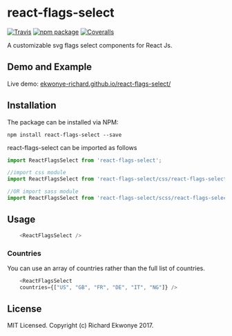 # react-flags-select

[![Travis][build-badge]][build]
[![npm package][npm-badge]][npm]
[![Coveralls][coveralls-badge]][coveralls]

A customizable svg flags select components for React Js.

## Demo and Example
Live demo: [ekwonye-richard.github.io/react-flags-select/](https://ekwonye-richard.github.io/react-flags-select/)

## Installation
The package can be installed via NPM:
```
npm install react-flags-select --save
```
react-flags-select can be imported as follows

```javascript
import ReactFlagsSelect from 'react-flags-select';

//import css module
import ReactFlagsSelect from 'react-flags-select/css/react-flags-select.css';

//OR import sass module
import ReactFlagsSelect from 'react-flags-select/scss/react-flags-select.scss';

```

## Usage

```javascript
    <ReactFlagsSelect />
```

### Countries

You can use an array of countries rather than the full list of countries.

```javascript
    <ReactFlagsSelect 
    countries={["US", "GB", "FR", "DE", "IT", "NG"]} />
```

## License
MIT Licensed. Copyright (c) Richard Ekwonye 2017.

[build-badge]: https://img.shields.io/travis/ekwonye-richard/react-flags-select/master.svg?style=flat-square
[build]: https://travis-ci.org/ekwonye-richard/react-flags-select

[npm-badge]: https://img.shields.io/npm/v/react-flags-select.svg?style=flat-square
[npm]: https://www.npmjs.org/package/react-flags-select

[coveralls-badge]: https://img.shields.io/coveralls/user/repo/master.svg?style=flat-square
[coveralls]: https://coveralls.io/github/user/repo
